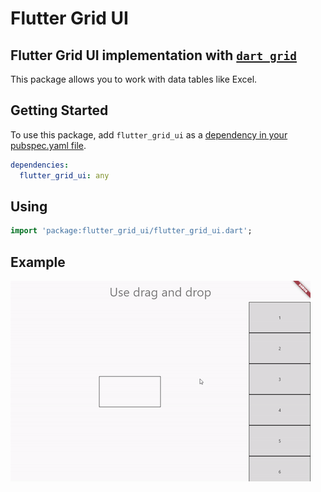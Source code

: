 Flutter Grid UI
===============

## Flutter Grid UI implementation with [`dart_grid`](https://pub.dev/packages/dart_grid)

This package allows you to work with data tables like Excel.

## Getting Started

To use this package, add `flutter_grid_ui` as a [dependency in your pubspec.yaml file](https://flutter.io/platform-plugins/).

```yaml
dependencies:
  flutter_grid_ui: any
```

## Using

```dart
import 'package:flutter_grid_ui/flutter_grid_ui.dart';
```

## Example

![Example](assets/example.gif)